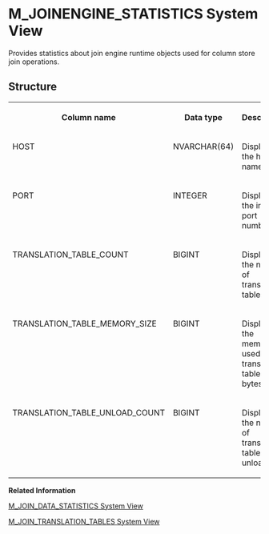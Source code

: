 <!-- loioc847a34e30cc43bca23ae4b297a667f6 -->

# M\_JOINENGINE\_STATISTICS System View

Provides statistics about join engine runtime objects used for column store join operations.



## Structure


<table>
<tr>
<th valign="top">

Column name

</th>
<th valign="top">

Data type

</th>
<th valign="top">

Description

</th>
</tr>
<tr>
<td valign="top">

HOST

</td>
<td valign="top">

NVARCHAR\(64\)

</td>
<td valign="top">

Displays the host name.

</td>
</tr>
<tr>
<td valign="top">

PORT

</td>
<td valign="top">

INTEGER

</td>
<td valign="top">

Displays the internal port number.

</td>
</tr>
<tr>
<td valign="top">

TRANSLATION\_TABLE\_COUNT

</td>
<td valign="top">

BIGINT

</td>
<td valign="top">

Displays the number of translation tables.

</td>
</tr>
<tr>
<td valign="top">

TRANSLATION\_TABLE\_MEMORY\_SIZE

</td>
<td valign="top">

BIGINT

</td>
<td valign="top">

Displays the memory used by translation tables in bytes.

</td>
</tr>
<tr>
<td valign="top">

TRANSLATION\_TABLE\_UNLOAD\_COUNT

</td>
<td valign="top">

BIGINT

</td>
<td valign="top">

Displays the number of translation table unloads.

</td>
</tr>
</table>

**Related Information**  


[M\_JOIN\_DATA\_STATISTICS System View](m-join-data-statistics-system-view-528de29.md "Provides column store join engine join statistics.")

[M\_JOIN\_TRANSLATION\_TABLES System View](m-join-translation-tables-system-view-f4a7c5e.md "Provides column store join engine translation tables statistics.")

